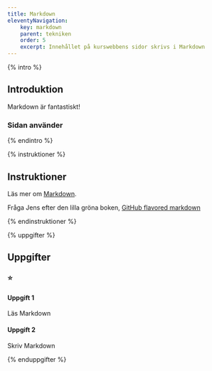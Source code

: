 ```yaml
---
title: Markdown
eleventyNavigation:
    key: markdown
    parent: tekniken
    order: 5
    excerpt: Innehållet på kurswebbens sidor skrivs i Markdown
---
```

{% intro %}

## Introduktion

Markdown är fantastiskt!

### Sidan använder

{% endintro %}

{% instruktioner %}

## Instruktioner

Läs mer om [Markdown](https://www.markdownguide.org/).

Fråga Jens efter den lilla gröna boken, [GitHub flavored markdown](https://guides.github.com/features/mastering-markdown/)

{% endinstruktioner %}

{% uppgifter %}

## Uppgifter
### ⭐
#### Uppgift 1

Läs Markdown

#### Uppgift 2

Skriv Markdown

{% enduppgifter %}